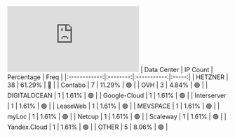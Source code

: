 ![Diagramm](https://github.com/obajay/StateSync-snapshots/blob/main/Projects/OKP4/1/README.md)
| Data Center | IP Count | Percentage | Freq |
|:------------:|:--------:|:-----------:|:-----:|
| HETZNER | 38 | 61.29% | 🔴 |
| Contabo | 7 | 11.29% | 🟢 |
| OVH | 3 | 4.84% | 🟢 |
| DIGITALOCEAN | 1 | 1.61% | 🟢 |
| Google-Cloud | 1 | 1.61% | 🟢 |
| Interserver | 1 | 1.61% | 🟢 |
| LeaseWeb | 1 | 1.61% | 🟢 |
| MEVSPACE | 1 | 1.61% | 🟢 |
| myLoc | 1 | 1.61% | 🟢 |
| Netcup | 1 | 1.61% | 🟢 |
| Scaleway | 1 | 1.61% | 🟢 |
| Yandex.Cloud | 1 | 1.61% | 🟢 |
| OTHER | 5 | 8.06% | 🟢 |